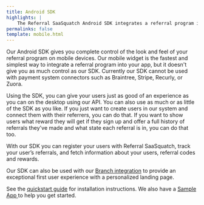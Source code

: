 ```yaml
---
title: Android SDK
highlights: |
    The Referral SaaSquatch Android SDK integrates a referral program into your Android app.
permalinks: false
template: mobile.html
---
```


Our Android SDK gives you complete control of the look and feel of your referral program on mobile devices. Our mobile widget is the fastest and simplest way to integrate a referral program into your app, but it doesn't give you as much control as our SDK. Currently our SDK cannot be used with payment system connectors such as Braintree, Stripe, Recurly, or Zuora.

Using the SDK, you can give your users just as good of an experience as you can on the desktop using our API. You can also use as much or as little of the SDK as you like. If you just want to create users in our system and connect them with their referrers, you can do that. If you want to show users what reward they will get if they sign up and offer a full history of referrals they've made and what state each referral is in, you can do that too.

With our SDK you can register your users with Referral SaaSquatch, track your user’s referrals, and fetch information about your users, referral codes and rewards.

Our SDK can also be used with our [Branch integration](../branch-metrics) to provide an exceptional first user experience with a personalized landing page.

See the [quickstart guide](quickstart) for installation instructions. We also have a <a href="https://github.com/saasquatch/mobile-sdk-android-sample" title="Sample App">Sample App <i class="fa fa-github" aria-hidden="true"></i></a> to help you get started.
